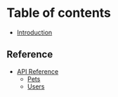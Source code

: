 # Table of contents

* [Introduction](README.md)

## Reference

* [API Reference](reference/api-reference/README.md)
  * [Pets](reference/api-reference/pets.md)
  * [Users](reference/api-reference/users.md)
